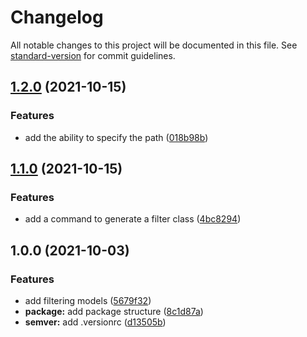 # Changelog

All notable changes to this project will be documented in this file. See [standard-version](https://github.com/conventional-changelog/standard-version) for commit guidelines.

## [1.2.0](https://github.com/darkjinnee/eloquent-filter/compare/v1.1.0...v1.2.0) (2021-10-15)


### Features

* add the ability to specify the path ([018b98b](https://github.com/darkjinnee/eloquent-filter/commit/018b98be6485663222fcf908611952a0a9321e81))

## [1.1.0](https://github.com/darkjinnee/eloquent-filter/compare/v1.0.0...v1.1.0) (2021-10-15)


### Features

* add a command to generate a filter class ([4bc8294](https://github.com/darkjinnee/eloquent-filter/commit/4bc82949730228244bea6076c65f38d7e6a8210d))

## 1.0.0 (2021-10-03)


### Features

* add filtering models ([5679f32](https://github.com/darkjinnee/eloquent-filter/commit/5679f3280d011736a61f4ac45a55f071c1efd4b4))
* **package:** add package structure ([8c1d87a](https://github.com/darkjinnee/eloquent-filter/commit/8c1d87a36616b5de858b75a5697403a3c6c66c2c))
* **semver:** add .versionrc ([d13505b](https://github.com/darkjinnee/eloquent-filter/commit/d13505b6cd08b8692446d2cad649085b463f8b1b))

